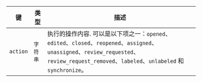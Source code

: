 | 键        | 类型    | 描述                                                                                                                                                                 |
| -------- | ----- | ------------------------------------------------------------------------------------------------------------------------------------------------------------------ |
| `action` | `字符串` | 执行的操作内容. 可以是以下项之一：`opened`、`edited`、`closed`、`reopened`、`assigned`、`unassigned`、`review_requested`、`review_request_removed`、`labeled`、`unlabeled` 和 `synchronize`。 |

